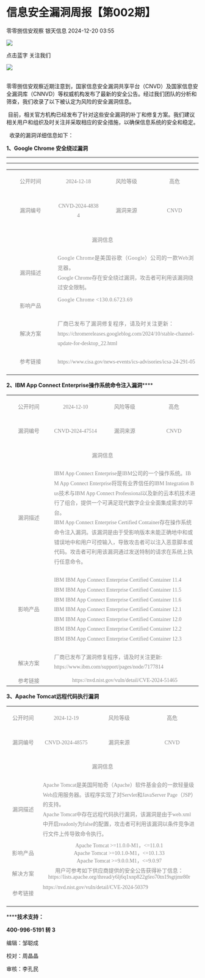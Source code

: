 #  信息安全漏洞周报【第002期】   
零零捌信安观察  银天信息   2024-12-20 03:55  
  
![](https://mmbiz.qpic.cn/mmbiz_gif/iaM7XcVgdNJc2pDKcAS3OJSSqBWRlEPc0ZCJ2Nmafxe5Ln5YMWA7JhclCjsO9QDrsNB0ofETavP2SRDiah8BAAhQ/640?wx_fmt=gif&from=appmsg&tp=webp&wxfrom=5&wx_lazy=1 "")  
  
点击蓝字 关注我们  
  
![](https://mmbiz.qpic.cn/mmbiz_gif/iaM7XcVgdNJc2pDKcAS3OJSSqBWRlEPc0ZCJ2Nmafxe5Ln5YMWA7JhclCjsO9QDrsNB0ofETavP2SRDiah8BAAhQ/640?wx_fmt=gif&from=appmsg&tp=webp&wxfrom=5&wx_lazy=1 "")  
  
  
   
零零捌信安观察近期注意到，国家信息安全漏洞共享平台（CNVD）及国家信息安全漏洞库（CNNVD）等权威机构发布了最新的安全公告。经过我们团队的分析和筛查，我们收录了以下被认定为风险的安全漏洞信息。  
  
 目前，相关官方机构已经发布了针对这些安全漏洞的补丁和修复方案。我们建议相关用户和组织及时关注并采取相应的安全措施，以确保信息系统的安全和稳定。  
  
  收录的漏洞详细信息如下：  
  
**1、Google Chrome 安全绕过漏洞**  
****  
****  
<table><tbody style="-webkit-tap-highlight-color: transparent;outline: 0px;visibility: visible;"><tr style="-webkit-tap-highlight-color: transparent;outline: 0px;visibility: visible;"><td width="133" valign="middle" align="center" style="-webkit-tap-highlight-color: transparent;outline: 0px;word-break: break-all;hyphens: auto;visibility: visible;"><p style="line-height: 1.6em;"><span style="-webkit-tap-highlight-color: transparent;outline: 0px;font-family: 宋体;visibility: visible;color: rgb(136, 136, 136);font-size: 14px;">公开时间</span></p></td><td width="133" valign="middle" align="center" style="-webkit-tap-highlight-color: transparent;outline: 0px;word-break: break-all;hyphens: auto;visibility: visible;"><p style="line-height: 1.6em;"><span style="-webkit-tap-highlight-color: transparent;outline: 0px;font-family: Calibri, &#34;sans-serif&#34;;visibility: visible;color: rgb(136, 136, 136);font-size: 14px;">2024-12-18</span></p></td><td width="133" valign="middle" align="center" style="-webkit-tap-highlight-color: transparent;outline: 0px;word-break: break-all;hyphens: auto;visibility: visible;"><p style="line-height: 1.6em;"><span style="-webkit-tap-highlight-color: transparent;outline: 0px;font-family: 宋体;visibility: visible;color: rgb(136, 136, 136);font-size: 14px;">风险等级</span></p></td><td width="133" valign="middle" align="center" style="-webkit-tap-highlight-color: transparent;outline: 0px;word-break: break-all;hyphens: auto;visibility: visible;"><p style="line-height: 1.6em;"><span style="-webkit-tap-highlight-color: transparent;outline: 0px;font-family: 宋体;visibility: visible;color: rgb(136, 136, 136);font-size: 14px;">高危</span></p></td></tr><tr style="-webkit-tap-highlight-color: transparent;outline: 0px;visibility: visible;"><td width="133" valign="middle" align="center" style="-webkit-tap-highlight-color: transparent;outline: 0px;word-break: break-all;hyphens: auto;visibility: visible;"><p style="line-height: 1.6em;"><span style="-webkit-tap-highlight-color: transparent;outline: 0px;font-family: 宋体;visibility: visible;color: rgb(136, 136, 136);font-size: 14px;">漏洞编号</span></p></td><td width="133" valign="middle" align="center" style="-webkit-tap-highlight-color: transparent;outline: 0px;word-break: break-all;hyphens: auto;visibility: visible;"><p style="line-height: 1.6em;"><span style="-webkit-tap-highlight-color: transparent;outline: 0px;font-family: Calibri, &#34;sans-serif&#34;;visibility: visible;color: rgb(136, 136, 136);font-size: 14px;">CNVD-2024-48384</span></p></td><td width="133" valign="middle" align="center" style="-webkit-tap-highlight-color: transparent;outline: 0px;word-break: break-all;hyphens: auto;visibility: visible;"><p style="line-height: 1.6em;"><span style="-webkit-tap-highlight-color: transparent;outline: 0px;font-family: 宋体;visibility: visible;color: rgb(136, 136, 136);font-size: 14px;">漏洞来源</span></p></td><td width="133" valign="middle" align="center" style="-webkit-tap-highlight-color: transparent;outline: 0px;word-break: break-all;hyphens: auto;visibility: visible;"><p style="line-height: 1.6em;"><span style="-webkit-tap-highlight-color: transparent;outline: 0px;font-family: Calibri, &#34;sans-serif&#34;;visibility: visible;color: rgb(136, 136, 136);font-size: 14px;">CNVD</span></p></td></tr><tr style="-webkit-tap-highlight-color: transparent;outline: 0px;visibility: visible;"><td valign="top" rowspan="1" colspan="4" align="center" style="-webkit-tap-highlight-color: transparent;outline: 0px;word-break: break-all;hyphens: auto;visibility: visible;"><p style="line-height: 1.6em;"><span style="-webkit-tap-highlight-color: transparent;outline: 0px;font-family: 宋体;visibility: visible;color: rgb(136, 136, 136);font-size: 14px;">漏洞信息</span></p></td></tr><tr style="-webkit-tap-highlight-color: transparent;outline: 0px;visibility: visible;"><td width="133" valign="middle" align="center" style="-webkit-tap-highlight-color: transparent;outline: 0px;word-break: break-all;hyphens: auto;visibility: visible;"><p style="line-height: 1.6em;"><span style="-webkit-tap-highlight-color: transparent;outline: 0px;font-family: 宋体;visibility: visible;color: rgb(136, 136, 136);font-size: 14px;">漏洞描述</span></p></td><td valign="top" rowspan="1" colspan="3" style="-webkit-tap-highlight-color: transparent;outline: 0px;word-break: break-all;hyphens: auto;visibility: visible;"><section style="-webkit-tap-highlight-color: transparent;outline: 0px;visibility: visible;line-height: 1.6em;"><span style="color: rgb(136, 136, 136);font-family: 宋体;letter-spacing: 0.544px;text-indent: 2em;font-size: 14px;">Google Chrome是美国谷歌（Google）公司的一款Web浏览器。</span></section><section style="line-height: 1.6em;"><span style="font-family: 宋体;color: rgb(136, 136, 136);font-size: 14px;">Google Chrome存在安全绕过漏洞，攻击者可利用该漏洞绕过安全限制。</span></section></td></tr><tr style="-webkit-tap-highlight-color: transparent;outline: 0px;visibility: visible;"><td width="133" valign="middle" align="center" style="-webkit-tap-highlight-color: transparent;outline: 0px;word-break: break-all;hyphens: auto;visibility: visible;"><p style="line-height: 1.6em;"><span style="-webkit-tap-highlight-color: transparent;outline: 0px;font-family: 宋体;visibility: visible;color: rgb(136, 136, 136);font-size: 14px;">影响产品</span></p></td><td valign="top" rowspan="1" colspan="3" style="-webkit-tap-highlight-color: transparent;outline: 0px;word-break: break-all;hyphens: auto;visibility: visible;"><section style="-webkit-tap-highlight-color: transparent;outline: 0px;visibility: visible;line-height: 1.6em;"><span style="color: rgb(136, 136, 136);font-family: 宋体;letter-spacing: 0.544px;text-indent: 2em;font-size: 14px;">Google Chrome &lt;130.0.6723.69<br/></span></section></td></tr><tr style="-webkit-tap-highlight-color: transparent;outline: 0px;"><td width="133" valign="middle" align="center" style="-webkit-tap-highlight-color: transparent;outline: 0px;word-break: break-all;hyphens: auto;"><p style="line-height: 1.6em;"><span style="-webkit-tap-highlight-color: transparent;outline: 0px;font-family: 宋体;color: rgb(136, 136, 136);font-size: 14px;">解决方案</span></p></td><td valign="top" rowspan="1" colspan="3" style="-webkit-tap-highlight-color: transparent;outline: 0px;word-break: break-all;hyphens: auto;"><section style="-webkit-tap-highlight-color: transparent;outline: 0px;line-height: 1.6em;"><span style="font-size: 14px;color: rgb(136, 136, 136);font-family: 宋体;letter-spacing: 0.544px;text-indent: 2em;">厂商已发布了漏洞修复程序，请及时关注更新：<br/></span></section><section style="line-height: 1.6em;"><span style="font-family: 宋体;color: rgb(136, 136, 136);font-size: 14px;">https://chromereleases.googleblog.com/2024/10/stable-channel-update-for-desktop_22.html</span></section></td></tr><tr style="-webkit-tap-highlight-color: transparent;outline: 0px;"><td width="133" valign="middle" align="center" style="-webkit-tap-highlight-color: transparent;outline: 0px;word-break: break-all;hyphens: auto;"><p style="line-height: 1.6em;"><span style="-webkit-tap-highlight-color: transparent;outline: 0px;font-family: 宋体;color: rgb(136, 136, 136);font-size: 14px;">参考链接</span></p></td><td valign="top" rowspan="1" colspan="3" style="-webkit-tap-highlight-color: transparent;outline: 0px;word-break: break-all;hyphens: auto;"><p style="line-height: 1.6em;"><span style="-webkit-tap-highlight-color: transparent;outline: 0px;font-family: Calibri, &#34;sans-serif&#34;;color: rgb(136, 136, 136);font-size: 14px;">https://www.cisa.gov/news-events/ics-advisories/icsa-24-291-05</span></p></td></tr></tbody></table>  
  
**2、IBM App Connect Enterprise操作系统命令注入漏洞******  
  
<table><tbody style="-webkit-tap-highlight-color: transparent;outline: 0px;"><tr style="-webkit-tap-highlight-color: transparent;outline: 0px;"><td width="133" valign="middle" align="center" style="-webkit-tap-highlight-color: transparent;outline: 0px;word-break: break-all;hyphens: auto;"><p style="line-height: 1.6em;"><span style="-webkit-tap-highlight-color: transparent;outline: 0px;font-family: 宋体;color: rgb(136, 136, 136);font-size: 14px;">公开时间</span></p></td><td width="133" valign="middle" align="center" style="-webkit-tap-highlight-color: transparent;outline: 0px;word-break: break-all;hyphens: auto;"><p style="line-height: 1.6em;"><span style="-webkit-tap-highlight-color: transparent;outline: 0px;font-family: Calibri, &#34;sans-serif&#34;;color: rgb(136, 136, 136);font-size: 14px;"><span lang="EN-US" style="-webkit-tap-highlight-color: transparent;outline: 0px;color: rgb(136, 136, 136);font-family: 宋体;">2024-12-10</span></span></p></td><td width="133" valign="middle" align="center" style="-webkit-tap-highlight-color: transparent;outline: 0px;word-break: break-all;hyphens: auto;"><p style="line-height: 1.6em;"><span style="-webkit-tap-highlight-color: transparent;outline: 0px;font-family: 宋体;color: rgb(136, 136, 136);font-size: 14px;">风险等级</span></p></td><td width="133" valign="middle" align="center" style="-webkit-tap-highlight-color: transparent;outline: 0px;word-break: break-all;hyphens: auto;"><p style="line-height: 1.6em;"><span style="-webkit-tap-highlight-color: transparent;outline: 0px;font-family: 宋体;color: rgb(136, 136, 136);font-size: 14px;">高危</span></p></td></tr><tr style="-webkit-tap-highlight-color: transparent;outline: 0px;"><td width="133" valign="middle" align="center" style="-webkit-tap-highlight-color: transparent;outline: 0px;word-break: break-all;hyphens: auto;"><p style="line-height: 1.6em;"><span style="-webkit-tap-highlight-color: transparent;outline: 0px;font-family: 宋体;color: rgb(136, 136, 136);font-size: 14px;">漏洞编号</span></p></td><td width="133" valign="middle" align="center" style="-webkit-tap-highlight-color: transparent;outline: 0px;word-break: break-all;hyphens: auto;"><p style="line-height: 1.6em;"><span style="-webkit-tap-highlight-color: transparent;outline: 0px;font-family: Calibri, &#34;sans-serif&#34;;color: rgb(136, 136, 136);font-size: 14px;"><span lang="EN-US" style="-webkit-tap-highlight-color: transparent;outline: 0px;color: rgb(136, 136, 136);font-family: 宋体;">CNVD-2024-47514</span></span></p></td><td width="133" valign="middle" align="center" style="-webkit-tap-highlight-color: transparent;outline: 0px;word-break: break-all;hyphens: auto;"><p style="line-height: 1.6em;"><span style="-webkit-tap-highlight-color: transparent;outline: 0px;font-family: 宋体;color: rgb(136, 136, 136);font-size: 14px;">漏洞来源</span></p></td><td width="133" valign="middle" align="center" style="-webkit-tap-highlight-color: transparent;outline: 0px;word-break: break-all;hyphens: auto;"><p style="line-height: 1.6em;"><span style="-webkit-tap-highlight-color: transparent;outline: 0px;font-family: Calibri, &#34;sans-serif&#34;;color: rgb(136, 136, 136);font-size: 14px;">CNVD</span></p></td></tr><tr style="-webkit-tap-highlight-color: transparent;outline: 0px;"><td valign="top" rowspan="1" colspan="4" align="center" style="-webkit-tap-highlight-color: transparent;outline: 0px;word-break: break-all;hyphens: auto;"><p style="line-height: 1.6em;"><span style="-webkit-tap-highlight-color: transparent;outline: 0px;font-family: 宋体;color: rgb(136, 136, 136);font-size: 14px;">漏洞信息</span></p></td></tr><tr style="-webkit-tap-highlight-color: transparent;outline: 0px;"><td width="133" valign="middle" align="center" style="-webkit-tap-highlight-color: transparent;outline: 0px;word-break: break-all;hyphens: auto;"><p style="line-height: 1.6em;"><span style="-webkit-tap-highlight-color: transparent;outline: 0px;font-family: 宋体;color: rgb(136, 136, 136);font-size: 14px;">漏洞描述</span></p></td><td valign="top" rowspan="1" colspan="3" style="-webkit-tap-highlight-color: transparent;outline: 0px;word-break: break-all;hyphens: auto;"><section style="-webkit-tap-highlight-color: transparent;outline: 0px;line-height: 1.6em;"><span style="font-size: 14px;font-family: 宋体;color: rgb(136, 136, 136);">IBM App Connect Enterprise是IBM公司的一个操作系统。IBM App Connect
Enterprise将现有业界信任的IBM Integration Bus技术与IBM App Connect Professional以及新的云本机技术进行了组合，提供一个可满足现代数字企业全面集成需求的平台。<br/>IBM App Connect Enterprise Certified Container存在操作系统命令注入漏洞。该漏洞是由于受影响版本未能正确地中和或错误地中和用户可控输入，导致攻击者可以注入恶意脚本或代码。攻击者可利用该漏洞通过发送特制的请求在系统上执行任意命令。</span><span style="font-family: 宋体;color: rgb(136, 136, 136);font-size: 14px;"></span></section></td></tr><tr style="-webkit-tap-highlight-color: transparent;outline: 0px;"><td width="133" valign="middle" align="center" style="-webkit-tap-highlight-color: transparent;outline: 0px;word-break: break-all;hyphens: auto;"><p style="line-height: 1.6em;"><span style="-webkit-tap-highlight-color: transparent;outline: 0px;font-family: 宋体;color: rgb(136, 136, 136);font-size: 14px;">影响产品</span></p></td><td valign="top" rowspan="1" colspan="3" style="-webkit-tap-highlight-color: transparent;outline: 0px;word-break: break-all;hyphens: auto;"><p style="line-height: 1.6em;"><span style="-webkit-tap-highlight-color: transparent;outline: 0px;font-family: Calibri, &#34;sans-serif&#34;;color: rgb(136, 136, 136);font-size: 14px;"><span lang="EN-US" style="-webkit-tap-highlight-color: transparent;outline: 0px;color: rgb(136, 136, 136);font-size: 14px;font-family: 宋体;">IBM IBM App Connect Enterprise Certified
Container 11.4<br/>IBM IBM App Connect Enterprise Certified Container 11.5<br/>IBM IBM App Connect Enterprise Certified Container 11.6<br/>IBM IBM App Connect Enterprise Certified Container 12.1<br/>IBM IBM App Connect Enterprise Certified Container 12.0<br/>IBM IBM App Connect Enterprise Certified Container 12.2<br/>IBM IBM App Connect Enterprise Certified Container 12.3</span></span></p></td></tr><tr style="-webkit-tap-highlight-color: transparent;outline: 0px;"><td width="133" valign="middle" align="center" style="-webkit-tap-highlight-color: transparent;outline: 0px;word-break: break-all;hyphens: auto;"><p style="line-height: 1.6em;"><span style="-webkit-tap-highlight-color: transparent;outline: 0px;font-family: 宋体;color: rgb(136, 136, 136);font-size: 14px;">解决方案</span></p></td><td valign="top" rowspan="1" colspan="3" style="-webkit-tap-highlight-color: transparent;outline: 0px;word-break: break-all;hyphens: auto;"><section style="-webkit-tap-highlight-color: transparent;outline: 0px;line-height: 1.6em;"><span style="font-family: 宋体;font-size: 14px;color: rgb(136, 136, 136);">厂商已发布了漏洞修复程序，请及时关注更新: <br/>https://www.ibm.com/support/pages/node/7177814</span></section></td></tr><tr><td valign="middle" align="center" colspan="1" rowspan="1"><span style="font-family: 宋体;font-size: 14px;color: rgb(136, 136, 136);">参考链接</span></td><td valign="middle" align="center" colspan="3" rowspan="1"><span style="font-family: 宋体;font-size: 14px;color: rgb(136, 136, 136);">https://nvd.nist.gov/vuln/detail/CVE-2024-51465</span></td></tr></tbody></table>  
  
**3、Apache Tomcat远程代码执行漏洞**  
<table><tbody style="-webkit-tap-highlight-color: transparent;outline: 0px;"><tr style="-webkit-tap-highlight-color: transparent;outline: 0px;"><td width="133" valign="middle" align="center" style="-webkit-tap-highlight-color: transparent;outline: 0px;word-break: break-all;hyphens: auto;"><p style="line-height: 1.6em;"><span style="-webkit-tap-highlight-color: transparent;outline: 0px;font-family: 宋体;color: rgb(136, 136, 136);font-size: 14px;">公开时间</span></p></td><td width="133" valign="middle" align="center" style="-webkit-tap-highlight-color: transparent;outline: 0px;word-break: break-all;hyphens: auto;"><p style="line-height: 1.6em;"><span style="-webkit-tap-highlight-color: transparent;outline: 0px;font-family: Calibri, &#34;sans-serif&#34;;color: rgb(136, 136, 136);font-size: 14px;"><span lang="EN-US" style="-webkit-tap-highlight-color: transparent;outline: 0px;color: rgb(136, 136, 136);font-family: 宋体;">2024-12-19</span></span></p></td><td width="133" valign="middle" align="center" style="-webkit-tap-highlight-color: transparent;outline: 0px;word-break: break-all;hyphens: auto;"><p style="line-height: 1.6em;"><span style="-webkit-tap-highlight-color: transparent;outline: 0px;font-family: 宋体;color: rgb(136, 136, 136);font-size: 14px;">风险等级</span></p></td><td width="133" valign="middle" align="center" style="-webkit-tap-highlight-color: transparent;outline: 0px;word-break: break-all;hyphens: auto;"><p style="line-height: 1.6em;"><span style="-webkit-tap-highlight-color: transparent;outline: 0px;font-family: 宋体;color: rgb(136, 136, 136);font-size: 14px;">高危</span></p></td></tr><tr style="-webkit-tap-highlight-color: transparent;outline: 0px;"><td width="133" valign="middle" align="center" style="-webkit-tap-highlight-color: transparent;outline: 0px;word-break: break-all;hyphens: auto;"><p style="line-height: 1.6em;"><span style="-webkit-tap-highlight-color: transparent;outline: 0px;font-family: 宋体;color: rgb(136, 136, 136);font-size: 14px;">漏洞编号</span></p></td><td width="133" valign="middle" align="center" style="-webkit-tap-highlight-color: transparent;outline: 0px;word-break: break-all;hyphens: auto;"><p style="line-height: 1.6em;"><span style="-webkit-tap-highlight-color: transparent;outline: 0px;font-family: Calibri, &#34;sans-serif&#34;;color: rgb(136, 136, 136);font-size: 14px;"><span lang="EN-US" style="-webkit-tap-highlight-color: transparent;outline: 0px;color: rgb(136, 136, 136);font-family: 宋体;">CNVD-2024-48575</span></span></p></td><td width="133" valign="middle" align="center" style="-webkit-tap-highlight-color: transparent;outline: 0px;word-break: break-all;hyphens: auto;"><p style="line-height: 1.6em;"><span style="-webkit-tap-highlight-color: transparent;outline: 0px;font-family: 宋体;color: rgb(136, 136, 136);font-size: 14px;">漏洞来源</span></p></td><td width="133" valign="middle" align="center" style="-webkit-tap-highlight-color: transparent;outline: 0px;word-break: break-all;hyphens: auto;"><p style="line-height: 1.6em;"><span style="-webkit-tap-highlight-color: transparent;outline: 0px;font-family: 宋体;color: rgb(136, 136, 136);font-size: 14px;">CNVD</span></p></td></tr><tr style="-webkit-tap-highlight-color: transparent;outline: 0px;"><td valign="top" rowspan="1" colspan="4" align="center" style="-webkit-tap-highlight-color: transparent;outline: 0px;word-break: break-all;hyphens: auto;"><p style="line-height: 1.6em;"><span style="-webkit-tap-highlight-color: transparent;outline: 0px;font-family: 宋体;color: rgb(136, 136, 136);font-size: 14px;">漏洞信息</span></p></td></tr><tr style="-webkit-tap-highlight-color: transparent;outline: 0px;"><td width="133" valign="middle" align="center" style="-webkit-tap-highlight-color: transparent;outline: 0px;word-break: break-all;hyphens: auto;"><p style="line-height: 1.6em;"><span style="-webkit-tap-highlight-color: transparent;outline: 0px;font-family: 宋体;font-size: 14px;color: rgb(136, 136, 136);">漏洞描述</span></p></td><td valign="top" rowspan="1" colspan="3" style="-webkit-tap-highlight-color: transparent;outline: 0px;word-break: break-all;hyphens: auto;"><section style="-webkit-tap-highlight-color: transparent;outline: 0px;line-height: 1.6em;"><span style="color: rgb(136, 136, 136);font-size: 14px;font-family: 宋体;">Apache Tomcat是美国阿帕奇（Apache）软件基金会的一款轻量级Web应用服务器。该程序实现了对Servlet和JavaServer Page（JSP）的支持。<br/>Apache Tomcat中存在远程代码执行漏洞，该漏洞是由于web.xml中开启readonly为false的配置，攻击者可利用该漏洞以条件竞争进行文件上传导致命令执行。</span></section></td></tr><tr><td valign="middle" align="center" colspan="1" rowspan="1"><span style="color: rgb(136, 136, 136);font-family: 宋体;font-size: 14px;letter-spacing: 0.544px;text-align: -webkit-center;background-color: rgb(255, 255, 255);">影响产品</span></td><td valign="middle" align="center" colspan="3" rowspan="1"><span style="font-size: 14px;font-family: 宋体;color: rgb(136, 136, 136);">Apache Tomcat &gt;=11.0.0-M1，&lt;=11.0.1<br/>Apache Tomcat &gt;=10.1.0-M1，&lt;=10.1.33<br/>Apache Tomcat &gt;=9.0.0.M1，&lt;=9.0.97<br/></span></td></tr><tr><td valign="middle" align="center" colspan="1" rowspan="1"><span style="color: rgb(136, 136, 136);font-family: 宋体;font-size: 14px;letter-spacing: 0.544px;text-align: -webkit-center;background-color: rgb(255, 255, 255);">解决方案</span></td><td valign="middle" align="center" colspan="3" rowspan="1"><span style="color: rgb(136, 136, 136);font-family: 宋体;font-size: 14px;">用户可参考如下供应商提供的安全公告获得补丁信息：<br/>https://lists.apache.org/thread/y6lj6q1xnp822g6ro70tn19sgtjmr80r<br/></span></td></tr><tr style="-webkit-tap-highlight-color: transparent;outline: 0px;"><td width="133" valign="middle" align="center" style="-webkit-tap-highlight-color: transparent;outline: 0px;word-break: break-all;hyphens: auto;"><p style="line-height: 1.6em;"><span style="-webkit-tap-highlight-color: transparent;outline: 0px;font-family: 宋体;color: rgb(136, 136, 136);font-size: 14px;">参考链接</span></p></td><td valign="top" rowspan="1" colspan="3" style="-webkit-tap-highlight-color: transparent;outline: 0px;word-break: break-all;hyphens: auto;"><section style="-webkit-tap-highlight-color: transparent;outline: 0px;line-height: 1.6em;"><span style="font-family: 宋体;font-size: 14px;color: rgb(136, 136, 136);">https://nvd.nist.gov/vuln/detail/CVE-2024-50379</span><span style="font-family: 宋体;font-size: 14px;color: rgb(136, 136, 136);"></span></section></td></tr></tbody></table>  
  
******技术支持：**  
  
**400-996-5191 转 3**  
  
  
编辑：邹聪成   
  
校对：周晶晶  
  
审核：李孔民  
  
